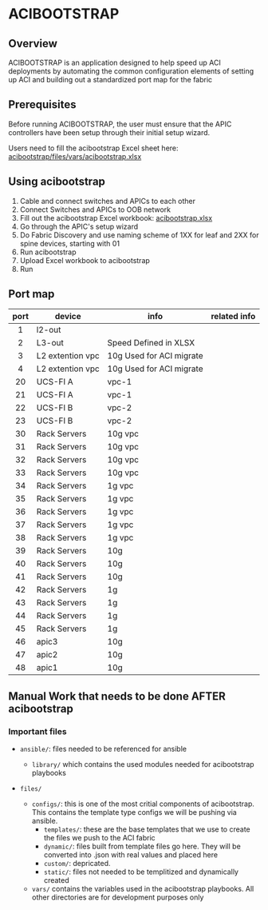 # ACIBOOTSTRAP

## Overview
ACIBOOTSTRAP is an application designed to help speed up ACI deployments by automating the common configuration elements of setting up ACI and building out a standardized port map for the fabric

## Prerequisites
Before running ACIBOOTSTRAP, the user must ensure that the APIC controllers have been setup through their initial setup wizard.

Users need to fill the acibootstrap Excel sheet here: [acibootstrap/files/vars/acibootstrap.xlsx](acibootstrap/files/vars/acibootstrap.xlsx)



## Using acibootstrap
1. Cable and connect switches and APICs to each other
2. Connect Switches and APICs to OOB network
3. Fill out the acibootstrap Excel workbook: [acibootstrap.xlsx](acibootstrap/files/vars/acibootstrap.xlsx)
4. Go through the APIC's setup wizard
5. Do Fabric Discovery and use naming scheme of 1XX for leaf and 2XX for spine devices, starting with 01
4. Run acibootstrap
5. Upload Excel workbook to acibootstrap
6. Run


## Port map
| port | device | info | related info |
|:---:|---|---| --- |
| 1 | l2-out| |
| 2 | L3-out| Speed Defined in XLSX |
| 3 | L2 extention vpc | 10g Used for ACI migrate
| 4 | L2 extention vpc | 10g Used for ACI migrate
| 20 | UCS-FI A| vpc-1 |
| 21 | UCS-FI A| vpc-1 |
| 22 | UCS-FI B| vpc-2 |
| 23 | UCS-FI B| vpc-2|
| 30 | Rack Servers | 10g vpc |
| 31 | Rack Servers | 10g vpc |
| 32 | Rack Servers | 10g vpc |
| 33 | Rack Servers | 10g vpc |
| 34 | Rack Servers | 1g vpc |
| 35 | Rack Servers | 1g vpc |
| 36 | Rack Servers | 1g vpc |
| 37 | Rack Servers | 1g vpc |
| 38 | Rack Servers | 1g vpc |
| 39 | Rack Servers | 10g |
| 40 | Rack Servers | 10g |
| 41 | Rack Servers | 10g |
| 42 | Rack Servers | 1g |
| 43 | Rack Servers | 1g |
| 44 | Rack Servers | 1g |
| 45 | Rack Servers | 1g |
| 46 | apic3 | 10g |
| 47 | apic2 | 10g |
| 48 | apic1 | 10g |








## Manual Work that needs to be done AFTER acibootstrap




### Important files
* ```ansible/```: files needed to be referenced for ansible
  * ```library/``` which contains the used modules needed for acibootstrap playbooks


* ```files/```
  * ```configs/```: this is one of the most critial components of acibootstrap.  This contains the template type configs we will be pushing via ansible.
    * ```templates/```: these are the base templates that we use to create the files we push to the ACI fabric
    * ```dynamic/```: files built from template files go here.  They will be converted into .json with real values and placed here
    * ```custom/```: depricated.
    * ```static/```: files not needed to be templitized and dynamically created
  * ```vars/``` contains the variables used in the acibootstrap playbooks.  All other directories are for development purposes only
